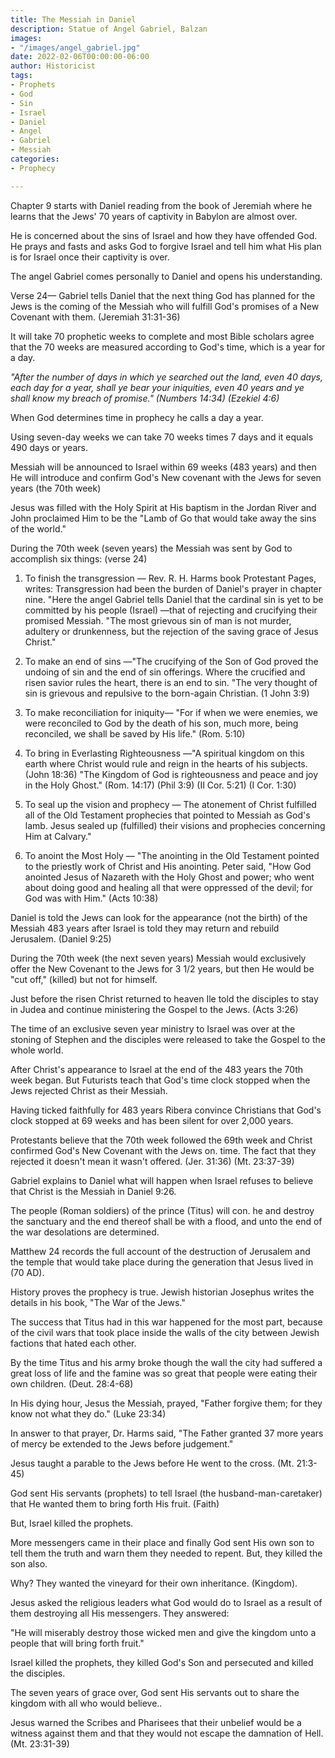 ```yaml
---
title: The Messiah in Daniel
description: Statue of Angel Gabriel, Balzan
images:
- "/images/angel_gabriel.jpg"
date: 2022-02-06T00:00:00-06:00
author: Historicist
tags:
- Prophets
- God
- Sin
- Israel
- Daniel
- Angel
- Gabriel
- Messiah
categories:
- Prophecy

---
```

Chapter 9 starts with Daniel reading from the book of Jeremiah where he learns that the Jews' 70 years of captivity in Babylon are almost over.

He is concerned about the sins of Israel and how they have offended God. He prays and fasts and asks God to forgive Israel and tell him what His plan is for Israel once their captivity is over.

The angel Gabriel comes personally to Daniel and opens his understanding.

Verse 24— Gabriel tells Daniel that the next thing God has planned for the Jews is the coming of the Messiah who will fulfill God's promises of a New Covenant with them. (Jeremiah 31:31-36)

It will take 70 prophetic weeks to complete and most Bible scholars agree that the 70 weeks are measured according to God's time, which is a year for a day.

_"After the number of days in which ye searched out the land, even 40 days, each day for a year, shall ye bear your iniquities, even 40 years and ye shall know my breach of promise." (Numbers 14:34) (Ezekiel 4:6)_

When God determines time in prophecy he calls a day a year.

Using seven-day weeks we can take 70 weeks times 7 days and it equals 490 days or years.

Messiah will be announced to Israel within 69 weeks (483 years) and then He will introduce and confirm God's New covenant with the Jews for seven years (the 70th week)

Jesus was filled with the Holy Spirit at His baptism in the Jordan River and John proclaimed Him to be the "Lamb of Go that would take away the sins of the world."

During the 70th week (seven years) the Messiah was sent by God to accomplish six things: (verse 24)

1. To finish the transgression — Rev. R. H. Harms book Protestant Pages, writes: Transgression had been the burden of Daniel's prayer in chapter nine. "Here the angel Gabriel tells Daniel that the cardinal sin is yet to be committed by his people (Israel) —that of rejecting and crucifying their promised Messiah. "The most grievous sin of man is not murder, adultery or drunkenness, but the rejection of the saving grace of Jesus Christ."

2. To make an end of sins —"The crucifying of the Son of God proved the undoing of sin and the end of sin offerings. Where the crucified and risen savior rules the heart, there is an end to sin. "The very thought of sin is grievous and repulsive to the born-again Christian. (1 John 3:9)

3. To make reconciliation for iniquity— "For if when we were enemies, we were reconciled to God by the death of his son, much more, being reconciled, we shall be saved by His life." (Rom. 5:10)

4. To bring in Everlasting Righteousness —"A spiritual kingdom on this earth where Christ would rule and reign in the hearts of his subjects. (John 18:36) "The Kingdom of God is righteousness and peace and joy in the Holy Ghost." (Rom. 14:17) (Phil 3:9) (II Cor. 5:21) (I Cor. 1:30)

5. To seal up the vision and prophecy — The atonement of Christ fulfilled all of the Old Testament prophecies that pointed to Messiah as God's lamb. Jesus sealed up (fulfilled) their visions and prophecies concerning Him at Calvary."

6. To anoint the Most Holy — "The anointing in the Old Testament pointed to the priestly work of Christ and His anointing. Peter said, "How God anointed Jesus of Nazareth with the Holy Ghost and power; who went about doing good and healing all that were oppressed of the devil; for God was with Him." (Acts 10:38)

Daniel is told the Jews can look for the appearance (not the birth) of the Messiah 483 years after Israel is told they may return and rebuild Jerusalem. (Daniel 9:25)

During the 70th week (the next seven years) Messiah would exclusively offer the New Covenant to the Jews for 3 1/2 years, but then He would be "cut off," (killed) but not for himself.

Just before the risen Christ returned to heaven Ile told the disciples to stay in Judea and continue ministering the Gospel to the Jews. (Acts 3:26)

The time of an exclusive seven year ministry to Israel was over at the stoning of Stephen and the disciples were released to take the Gospel to the whole world.

After Christ's appearance to Israel at the end of the 483 years the 70th week began. But Futurists teach that God's time clock stopped when the Jews rejected Christ as their Messiah.

Having ticked faithfully for 483 years Ribera convince Christians that God's clock stopped at 69 weeks and has been silent for over 2,000 years.

Protestants believe that the 70th week followed the 69th week and Christ confirmed God's New Covenant with the Jews on. time. The fact that they rejected it doesn't mean it wasn't offered. (Jer. 31:36) (Mt. 23:37-39)

Gabriel explains to Daniel what will happen when Israel refuses to believe that Christ is the Messiah in Daniel 9:26.

The people (Roman soldiers) of the prince (Titus) will con. he and destroy the sanctuary and the end thereof shall be with a flood, and unto the end of the war desolations are determined.

Matthew 24 records the full account of the destruction of Jerusalem and the temple that would take place during the generation that Jesus lived in (70 AD).

History proves the prophecy is true. Jewish historian Josephus writes the details in his book, "The War of the Jews."

The success that Titus had in this war happened for the most part, because of the civil wars that took place inside the walls of the city between Jewish factions that hated each other.

By the time Titus and his army broke though the wall the city had suffered a great loss of life and the famine was so great that people were eating their own children. (Deut. 28:4-68)

In His dying hour, Jesus the Messiah, prayed, "Father forgive them; for they know not what they do." (Luke 23:34)

In answer to that prayer, Dr. Harms said, "The Father granted 37 more years of mercy be extended to the Jews before judgement."

Jesus taught a parable to the Jews before He went to the cross. (Mt. 21:3-45)

God sent His servants (prophets) to tell Israel (the husband-man-caretaker) that He wanted them to bring forth His fruit. (Faith)

But, Israel killed the prophets.

More messengers came in their place and finally God sent His own son to tell them the truth and warn them they needed to repent. But, they killed the son also.

Why? They wanted the vineyard for their own inheritance. (Kingdom).

Jesus asked the religious leaders what God would do to Israel as a result of them destroying all His messengers. They answered:

"He will miserably destroy those wicked men and give the kingdom unto a people that will bring forth fruit."

Israel killed the prophets, they killed God's Son and persecuted and killed the disciples.

The seven years of grace over, God sent His servants out to share the kingdom with all who would believe..

Jesus warned the Scribes and Pharisees that their unbelief would be a witness against them and that they would not escape the damnation of Hell. (Mt. 23:31-39)